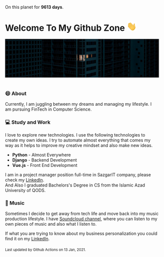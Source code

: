 On this planet for **9613 days**.

# Welcome To My Github Zone <img src="assets/wave.gif" width="32px">

<img src="assets/banner.png" style="margin-bottom:16px;">

### 😄 About

Currently, I am juggling between my dreams and managing my lifestyle. I am pursuing FinTech in Computer Science.

### 💻 Study and Work

I love to explore new technologies. I use the following technologies to create my own ideas. I try to automate almost everything that comes my way as it helps to improve my creative mindset and also make new ideas.

- **Python** - Almost Everywhere
- **Django** - Backend Development
- **Vue.js** - Front End Development

I am in a project manager position full-time in SazgarIT company, please check my [LinkedIn](https://www.linkedin.com/in/shahab-mohammadi-stevelex/).
<br>
And Also I graduated Bachelors's Degree in CS from the Islamic Azad University of QODS. 
### 🎹 Music

Sometimes I decide to get away from tech life and move back into my music production lifestyle. I have [Soundcloud channel](https://soundcloud.com/elex-stevelex), where you can listen to my own pieces of music and also what I listen to.

If what you are trying to know about my business personalization you could find it on my [LinkedIn](https://www.linkedin.com/in/shahab-mohammadi-stevelex/).

<sub>Last updated by Github Actions on 13 Jan, 2021.</sub>
